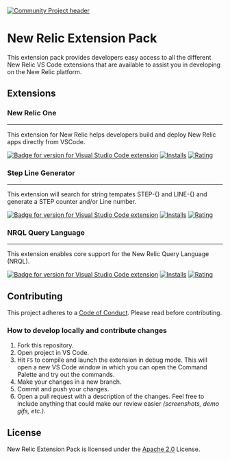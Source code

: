 [![Community Project header](https://github.com/newrelic/opensource-website/raw/master/src/images/categories/Community_Project.png)](https://opensource.newrelic.com/oss-category/#community-project)

# New Relic Extension Pack

This extension pack provides developers easy access to all the different New Relic VS Code extensions that are available to assist you in developing on the New Relic platform.

## Extensions

### New Relic One

---

This extension for New Relic helps developers build and deploy New Relic apps directly from VSCode.

[![Badge for version for Visual Studio Code extension](https://vsmarketplacebadge.apphb.com/version-short/new-relic.nr1.svg?color=blue&style=?style=for-the-badge&logo=visual-studio-code)](https://marketplace.visualstudio.com/items?itemName=new-relic.nr1)
[![Installs](https://vsmarketplacebadge.apphb.com/installs-short/new-relic.nr1.svg?color=blue&style=flat-square)](https://marketplace.visualstudio.com/items?itemName=new-relic.nr1)
[![Rating](https://vsmarketplacebadge.apphb.com/rating-short/new-relic.nr1.svg?color=blue&style=flat-square)](https://marketplace.visualstudio.com/items?itemName=new-relic.nr1)

### Step Line Generator

---

This extension will search for string tempates STEP-{} and LINE-{} and generate a STEP counter and/or Line number.

[![Badge for version for Visual Studio Code extension](https://vsmarketplacebadge.apphb.com/version-short/BenedictoTan.step-line-generator.svg?color=blue&style=?style=for-the-badge&logo=visual-studio-code)](https://marketplace.visualstudio.com/items?itemName=BenedictoTan.step-line-generator)
[![Installs](https://vsmarketplacebadge.apphb.com/installs-short/BenedictoTan.step-line-generator.svg?color=blue&style=flat-square)](https://marketplace.visualstudio.com/items?itemName=BenedictoTan.step-line-generator)
[![Rating](https://vsmarketplacebadge.apphb.com/rating-short/BenedictoTan.step-line-generator.svg?color=blue&style=flat-square)](https://marketplace.visualstudio.com/items?itemName=johnpapa.Angular2)

### NRQL Query Language

---

This extension enables core support for the New Relic Query Language (NRQL).

[![Badge for version for Visual Studio Code extension](https://vsmarketplacebadge.apphb.com/version-short/joelalejandro.nrql-language.svg?color=blue&style=?style=for-the-badge&logo=visual-studio-code)](https://marketplace.visualstudio.com/items?itemName=joelalejandro.nrql-language)
[![Installs](https://vsmarketplacebadge.apphb.com/installs-short/joelalejandro.nrql-language.svg?color=blue&style=flat-square)](https://marketplace.visualstudio.com/items?itemName=joelalejandro.nrql-language)
[![Rating](https://vsmarketplacebadge.apphb.com/rating-short/joelalejandro.nrql-language.svg?color=blue&style=flat-square)](https://marketplace.visualstudio.com/items?itemName=joelalejandro.nrql-language)

## Contributing

This project adheres to a [Code of Conduct](CODE_OF_CONDUCT.md). Please read before contributing.

### How to develop locally and contribute changes

1. Fork this repository.
2. Open project in VS Code.
3. Hit `F5` to compile and launch the extension in debug mode. This will open a new VS Code window in which you can open the Command Palette and try out the commands.
4. Make your changes in a new branch.
5. Commit and push your changes.
6. Open a pull request with a description of the changes. Feel free to include anything that could make our review easier _(screenshots, demo gifs, etc.)._

## License

New Relic Extension Pack is licensed under the [Apache 2.0](http://apache.org/licenses/LICENSE-2.0.txt) License.
